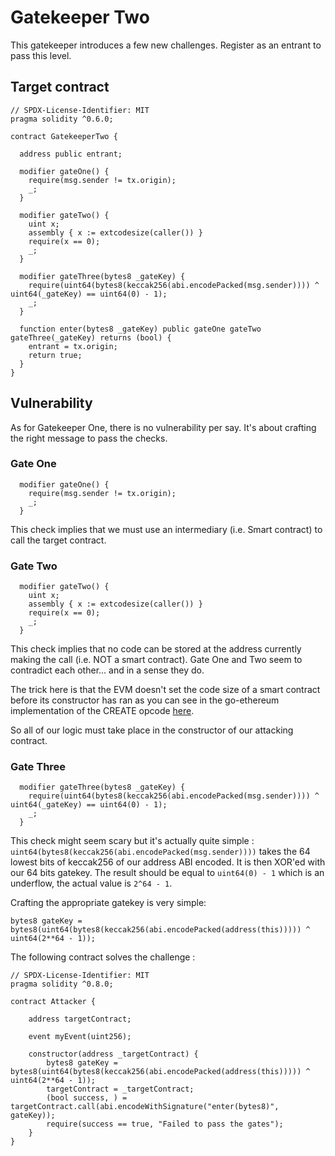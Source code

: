 # Gatekeeper Two

This gatekeeper introduces a few new challenges. Register as an entrant to pass this level.

## Target contract

```solidity
// SPDX-License-Identifier: MIT
pragma solidity ^0.6.0;

contract GatekeeperTwo {

  address public entrant;

  modifier gateOne() {
    require(msg.sender != tx.origin);
    _;
  }

  modifier gateTwo() {
    uint x;
    assembly { x := extcodesize(caller()) }
    require(x == 0);
    _;
  }

  modifier gateThree(bytes8 _gateKey) {
    require(uint64(bytes8(keccak256(abi.encodePacked(msg.sender)))) ^ uint64(_gateKey) == uint64(0) - 1);
    _;
  }

  function enter(bytes8 _gateKey) public gateOne gateTwo gateThree(_gateKey) returns (bool) {
    entrant = tx.origin;
    return true;
  }
}
```

## Vulnerability

As for Gatekeeper One, there is no vulnerability per say. It's about crafting the right message to pass the checks.

### Gate One

```solidity
  modifier gateOne() {
    require(msg.sender != tx.origin);
    _;
  }
```

This check implies that we must use an intermediary (i.e. Smart contract) to call the target contract.

### Gate Two

```solidity
  modifier gateTwo() {
    uint x;
    assembly { x := extcodesize(caller()) }
    require(x == 0);
    _;
  }
```

This check implies that no code can be stored at the address currently making the call (i.e. NOT a smart contract).
Gate One and Two seem to contradict each other... and in a sense they do.

The trick here is that the EVM doesn't set the code size of a smart contract before its constructor has ran as you can see in the go-ethereum implementation of the CREATE opcode [here](https://github.com/ethereum/go-ethereum/blob/85064ed09b7243647ffd8c31a93c2abdbc3850d2/core/vm/evm.go#L487).

So all of our logic must take place in the constructor of our attacking contract.


### Gate Three

```solidity
  modifier gateThree(bytes8 _gateKey) {
    require(uint64(bytes8(keccak256(abi.encodePacked(msg.sender)))) ^ uint64(_gateKey) == uint64(0) - 1);
    _;
  }
```

This check might seem scary but it's actually quite simple : `uint64(bytes8(keccak256(abi.encodePacked(msg.sender))))` takes the 64 lowest bits of keccak256 of our address ABI encoded. It is then XOR'ed with our 64 bits gatekey. The result should be equal to `uint64(0) - 1` which is an underflow, the actual value is `2^64 - 1`.

Crafting the appropriate gatekey is very simple:

`bytes8 gateKey = bytes8(uint64(bytes8(keccak256(abi.encodePacked(address(this))))) ^ uint64(2**64 - 1));`

The following contract solves the challenge :

```solidity
// SPDX-License-Identifier: MIT
pragma solidity ^0.8.0;

contract Attacker {

    address targetContract;

    event myEvent(uint256);

    constructor(address _targetContract) {
        bytes8 gateKey = bytes8(uint64(bytes8(keccak256(abi.encodePacked(address(this))))) ^ uint64(2**64 - 1));
        targetContract = _targetContract;
        (bool success, ) = targetContract.call(abi.encodeWithSignature("enter(bytes8)", gateKey));
        require(success == true, "Failed to pass the gates");
    }
}
```
